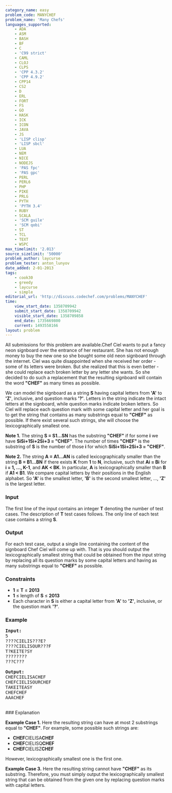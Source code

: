 ```yaml
---
category_name: easy
problem_code: MANYCHEF
problem_name: 'Many Chefs'
languages_supported:
    - ADA
    - ASM
    - BASH
    - BF
    - C
    - 'C99 strict'
    - CAML
    - CLOJ
    - CLPS
    - 'CPP 4.3.2'
    - 'CPP 4.9.2'
    - CPP14
    - CS2
    - D
    - ERL
    - FORT
    - FS
    - GO
    - HASK
    - ICK
    - ICON
    - JAVA
    - JS
    - 'LISP clisp'
    - 'LISP sbcl'
    - LUA
    - NEM
    - NICE
    - NODEJS
    - 'PAS fpc'
    - 'PAS gpc'
    - PERL
    - PERL6
    - PHP
    - PIKE
    - PRLG
    - PYTH
    - 'PYTH 3.4'
    - RUBY
    - SCALA
    - 'SCM guile'
    - 'SCM qobi'
    - ST
    - TCL
    - TEXT
    - WSPC
max_timelimit: '2.013'
source_sizelimit: '50000'
problem_author: laycurse
problem_tester: anton_lunyov
date_added: 2-01-2013
tags:
    - cook30
    - greedy
    - laycurse
    - simple
editorial_url: 'http://discuss.codechef.com/problems/MANYCHEF'
time:
    view_start_date: 1358709942
    submit_start_date: 1358709942
    visible_start_date: 1358709858
    end_date: 1735669800
    current: 1493558166
layout: problem
---
```

All submissions for this problem are available.Chef Ciel wants to put a fancy neon signboard over the entrance of her restaurant. She has not enough money to buy the new one so she bought some old neon signboard through the internet. Ciel was quite disappointed when she received her order - some of its letters were broken. But she realized that this is even better - she could replace each broken letter by any letter she wants. So she decided to do such a replacement that the resulting signboard will contain the word **"CHEF"** as many times as possible.

We can model the signboard as a string **S** having capital letters from **'A'** to **'Z'**, inclusive, and question marks **'?'**. Letters in the string indicate the intact letters at the signboard, while question marks indicate broken letters. So Ciel will replace each question mark with some capital letter and her goal is to get the string that contains as many substrings equal to **"CHEF"** as possible. If there exist several such strings, she will choose the lexicographically smallest one.

**Note 1.** The string **S = S1...SN** has the substring **"CHEF"** if for some **i** we have **SiSi+1Si+2Si+3 = "CHEF"**. The number of times **"CHEF"** is the substring of **S** is the number of those **i** for which **SiSi+1Si+2Si+3 = "CHEF"**.

**Note 2.** The string **A = A1...AN** is called lexicographically smaller than the string **B = B1...BN** if there exists **K** from **1** to **N**, inclusive, such that **Ai = Bi** for **i = 1, ..., K-1**, and **AK < BK**. In particular, **A** is lexicographically smaller than **B** if **A1 < B1**. We compare capital letters by their positions in the English alphabet. So **'A'** is the smallest letter, **'B'** is the second smallest letter, ..., **'Z'** is the largest letter.

### Input

The first line of the input contains an integer **T** denoting the number of test cases. The description of **T** test cases follows. The only line of each test case contains a string **S**.

### Output

For each test case, output a single line containing the content of the signboard Chef Ciel will come up with. That is you should output the lexicographically smallest string that could be obtained from the input string by replacing all its question marks by some capital letters and having as many substrings equal to **"CHEF"** as possible.

### Constraints

- **1** ≤ **T** ≤ **2013**
- **1** ≤ length of **S** ≤ **2013**
- Each character in **S** is either a capital letter from **'A'** to **'Z'**, inclusive, or the question mark **'?'**.

### Example

<pre>
<b>Input:</b>
5
????CIELIS???E?
????CIELISOUR???F
T?KEITE?SY
????????
???C???

<b>Output:</b>
CHEFCIELISACHEF
CHEFCIELISOURCHEF
TAKEITEASY
CHEFCHEF
AAACHEF

</pre>### Explanation 
**Example Case 1.** Here the resulting string can have at most 2 substrings equal to **"CHEF"**. For example, some possible such strings are:

- **CHEF**CIELISA**CHEF**
- **CHEF**CIELISQ**CHEF**
- **CHEF**CIELISZ**CHEF**

However, lexicographically smallest one is the first one.

**Example Case 3.** Here the resulting string cannot have **"CHEF"** as its substring. Therefore, you must simply output the lexicographically smallest string that can be obtained from the given one by replacing question marks with capital letters.
